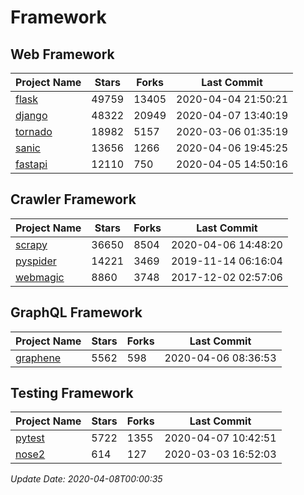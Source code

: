 # Framework

## Web Framework

| Project Name | Stars | Forks | Last Commit |
| ------------ | ----- | ----- | ----------- |
| [flask](https://github.com/pallets/flask) | 49759 | 13405 | 2020-04-04 21:50:21 |
| [django](https://github.com/django/django) | 48322 | 20949 | 2020-04-07 13:40:19 |
| [tornado](https://github.com/tornadoweb/tornado) | 18982 | 5157 | 2020-03-06 01:35:19 |
| [sanic](https://github.com/huge-success/sanic) | 13656 | 1266 | 2020-04-06 19:45:25 |
| [fastapi](https://github.com/tiangolo/fastapi) | 12110 | 750 | 2020-04-05 14:50:16 |

## Crawler Framework

| Project Name | Stars | Forks | Last Commit |
| ------------ | ----- | ----- | ----------- |
| [scrapy](https://github.com/scrapy/scrapy) | 36650 | 8504 | 2020-04-06 14:48:20 |
| [pyspider](https://github.com/binux/pyspider) | 14221 | 3469 | 2019-11-14 06:16:04 |
| [webmagic](https://github.com/code4craft/webmagic) | 8860 | 3748 | 2017-12-02 02:57:06 |

## GraphQL Framework

| Project Name | Stars | Forks | Last Commit |
| ------------ | ----- | ----- | ----------- |
| [graphene](https://github.com/graphql-python/graphene) | 5562 | 598 | 2020-04-06 08:36:53 |

## Testing Framework

| Project Name | Stars | Forks | Last Commit |
| ------------ | ----- | ----- | ----------- |
| [pytest](https://github.com/pytest-dev/pytest) | 5722 | 1355 | 2020-04-07 10:42:51 |
| [nose2](https://github.com/nose-devs/nose2) | 614 | 127 | 2020-03-03 16:52:03 |

*Update Date: 2020-04-08T00:00:35*